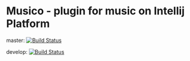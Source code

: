 # Musico - plugin for music on Intellij Platform

master:
[![Build Status](https://travis-ci.org/annihilator01/intellij-music-plugin.svg?branch=master)](https://travis-ci.com/annihilator01/intellij-music-plugin)

develop:
[![Build Status](https://travis-ci.org/annihilator01/intellij-music-plugin.svg?branch=develop)](https://travis-ci.com/annihilator01/intellij-music-plugin)